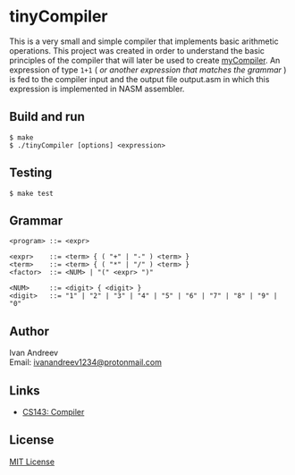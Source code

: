 # tinyCompiler

This is a very small and simple compiler that implements basic arithmetic operations.
This project was created in order to understand the basic principles of the compiler
that will later be used to create [myCompiler](https://github.com/none9632/myCompiler).
An expression of type `1+1` ( *or another expression that matches the grammar* ) is fed to 
the compiler input and the output file output.asm in which this expression is implemented
in NASM assembler.

## Build and run

    $ make
    $ ./tinyCompiler [options] <expression>
   
## Testing

    $ make test

## Grammar

    <program> ::= <expr>

    <expr>    ::= <term> { ( "+" | "-" ) <term> }
    <term>    ::= <term> { ( "*" | "/" ) <term> }
    <factor>  ::= <NUM> | "(" <expr> ")"

    <NUM>     ::= <digit> { <digit> }
    <digit>   ::= "1" | "2" | "3" | "4" | "5" | "6" | "7" | "8" | "9" | "0"

## Author

Ivan Andreev\
Email:  ivanandreev1234@protonmail.com

## Links

* [CS143: Compiler](https://www.keithschwarz.com/cs143/WWW/sum2011/)

## License

[MIT License](LICENSE)